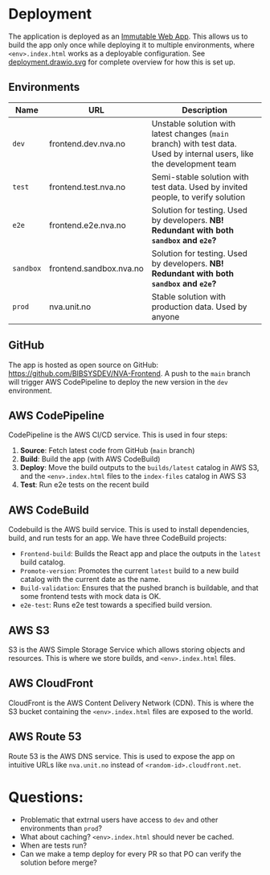 # Deployment

The application is deployed as an [Immutable Web App](https://github.com/ImmutableWebApps/immutablewebapps.github.io). This allows us to build the app only once while deploying it to multiple environments, where `<env>.index.html` works as a deployable configuration. See [deployment.drawio.svg](deployment.drawio.svg) for complete overview for how this is set up.

## Environments

| Name      | URL                     | Description                                                                                                             |
| --------- | ----------------------- | ----------------------------------------------------------------------------------------------------------------------- |
| `dev`     | frontend.dev.nva.no     | Unstable solution with latest changes (`main` branch) with test data. Used by internal users, like the development team |
| `test`    | frontend.test.nva.no    | Semi-stable solution with test data. Used by invited people, to verify solution                                         |
| `e2e`     | frontend.e2e.nva.no     | Solution for testing. Used by developers. **NB! Redundant with both `sandbox` and `e2e`?**                              |
| `sandbox` | frontend.sandbox.nva.no | Solution for testing. Used by developers. **NB! Redundant with both `sandbox` and `e2e`?**                              |
| `prod`    | nva.unit.no             | Stable solution with production data. Used by anyone                                                                    |

## GitHub

The app is hosted as open source on GitHub: https://github.com/BIBSYSDEV/NVA-Frontend. A push to the `main` branch will trigger AWS CodePipeline to deploy the new version in the `dev` environment.

## AWS CodePipeline

CodePipeline is the AWS CI/CD service. This is used in four steps:

1. **Source**: Fetch latest code from GitHub (`main` branch)
2. **Build**: Build the app (with AWS CodeBuild)
3. **Deploy**: Move the build outputs to the `builds/latest` catalog in AWS S3, and the `<env>.index.html` files to the `index-files` catalog in AWS S3
4. **Test**: Run e2e tests on the recent build

## AWS CodeBuild

Codebuild is the AWS build service. This is used to install dependencies, build, and run tests for an app. We have three CodeBuild projects:

- `Frontend-build`: Builds the React app and place the outputs in the `latest` build catalog.
- `Promote-version`: Promotes the current `latest` build to a new build catalog with the current date as the name.
- `Build-validation`: Ensures that the pushed branch is buildable, and that some frontend tests with mock data is OK.
- `e2e-test`: Runs e2e test towards a specified build version.

## AWS S3

S3 is the AWS Simple Storage Service which allows storing objects and resources. This is where we store builds, and `<env>.index.html` files.

## AWS CloudFront

CloudFront is the AWS Content Delivery Network (CDN). This is where the S3 bucket containing the `<env>.index.html` files are exposed to the world.

## AWS Route 53

Route 53 is the AWS DNS service. This is used to expose the app on intuitive URLs like `nva.unit.no` instead of `<random-id>.cloudfront.net`.

# Questions:

- Problematic that extrnal users have access to `dev` and other environments than `prod`?
- What about caching? `<env>.index.html` should never be cached.
- When are tests run?
- Can we make a temp deploy for every PR so that PO can verify the solution before merge?
